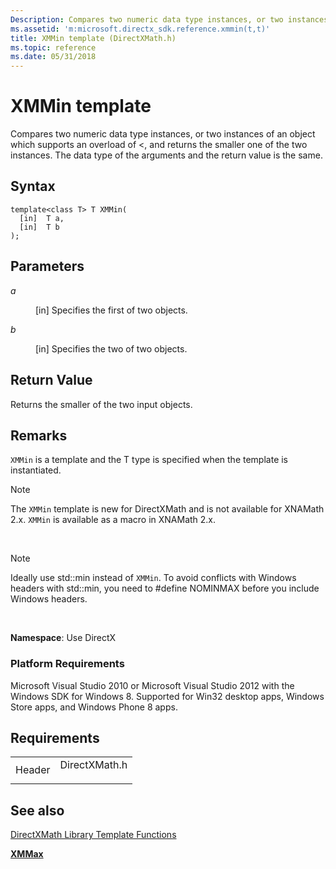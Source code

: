 ```yaml
---
Description: Compares two numeric data type instances, or two instances of an object which supports an overload of <, and returns the smaller one of the two instances. The data type of the arguments and the return value is the same.
ms.assetid: 'm:microsoft.directx_sdk.reference.xmmin(t,t)'
title: XMMin template (DirectXMath.h)
ms.topic: reference
ms.date: 05/31/2018
---
```


# XMMin template

Compares two numeric data type instances, or two instances of an object which supports an overload of <, and returns the smaller one of the two instances. The data type of the arguments and the return value is the same.

## Syntax

``` syntax
template<class T> T XMMin(
  [in]  T a,
  [in]  T b
);
```

## Parameters

<dl> <dt>

<span id="a"></span><span id="A"></span>*a*
</dt> <dd>

\[in\] Specifies the first of two objects.

</dd> <dt>

<span id="b"></span><span id="B"></span>*b*
</dt> <dd>

\[in\] Specifies the two of two objects.

</dd> </dl>

## Return Value

Returns the smaller of the two input objects.

## Remarks

`XMMin` is a template and the T type is specified when the template is instantiated.

> [!Note]  
> The `XMMin` template is new for DirectXMath and is not available for XNAMath 2.x. `XMMin` is available as a macro in XNAMath 2.x.

 

> [!Note]  
> Ideally use std::min instead of `XMMin`. To avoid conflicts with Windows headers with std::min, you need to \#define NOMINMAX before you include Windows headers.

 

**Namespace**: Use DirectX

### Platform Requirements

Microsoft Visual Studio 2010 or Microsoft Visual Studio 2012 with the Windows SDK for Windows 8. Supported for Win32 desktop apps, Windows Store apps, and Windows Phone 8 apps.

## Requirements



|                   |                                                                                          |
|-------------------|------------------------------------------------------------------------------------------|
| Header<br/> | <dl> <dt>DirectXMath.h</dt> </dl> |



## See also

<dl> <dt>

[DirectXMath Library Template Functions](ovw-xnamath-templates.md)
</dt> <dt>

[**XMMax**](xmmax-template.md)
</dt> </dl>

 

 




